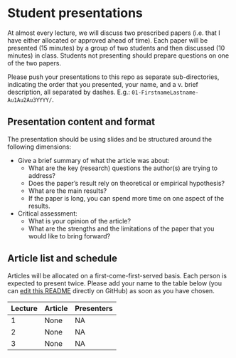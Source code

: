 # Student presentations

At almost every lecture, we will discuss two prescribed papers (i.e. that I have either allocated or approved ahead of time). Each paper will be presented (15 minutes) by a group of two students and then discussed (10 minutes) in class. Students not presenting should prepare questions on one of the two papers.

Please push your presentations to this repo as separate sub-directories, indicating the order that you presented, your name, and a v. brief description, all separated by dashes. E.g.: `01-FirstnameLastname-Au1Au2Au3YYYY/`.

## Presentation content and format

The presentation should be using slides and be structured around the following dimensions:
- Give a brief summary of what the article was about:
  - What are the key (research) questions the author(s) are trying to address?
  - Does the paper’s result rely on theoretical or empirical hypothesis?
  - What are the main results?
  - If the paper is long, you can spend more time on one aspect of the results.
- Critical assessment:
  - What is your opinion of the article?
  - What are the strengths and the limitations of the paper that you would like to bring forward?

## Article list and schedule

Articles will be allocated on a first-come-first-served basis. Each person is expected to present twice. Please add your name to the table below (you can [edit this README](https://help.github.com/articles/editing-files-in-your-repository/) directly on GitHub) as soon as you have chosen.

| Lecture | Article | Presenters |
|---------|---------|------------|
| 1 | None | NA | NA |
| 2 | None | NA | NA |
| 3 | None | NA | NA |
